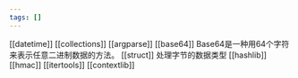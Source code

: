 ```yaml
---
tags: []
---
```

[[datetime]]
[[collections]]
[[argparse]]
[[base64]] Base64是一种用64个字符来表示任意二进制数据的方法。
[[struct]] 处理字节的数据类型
[[hashlib]]
[[hmac]]
[[itertools]]
[[contextlib]]